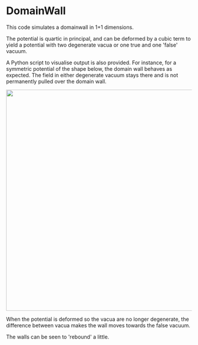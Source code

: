 # DomainWall

This code simulates a domainwall in 1+1 dimensions.

The potential is quartic in principal, and can be deformed by a cubic term to yield a potential with two degenerate vacua or one true and one 'false' vacuum.

A Python script to visualise output is also provided. For instance, for a symmetric potential of the shape below, the domain wall behaves as expected.
The field in either degenerate vacuum stays there and is not permanently pulled over the domain wall.

<img src="/Figures/Symmetric.gif" width="600">


When the potential is deformed so the vacua are no longer degenerate, the difference between vacua makes the wall moves towards the false vacuum.

The walls can be seen to 'rebound' a little.
